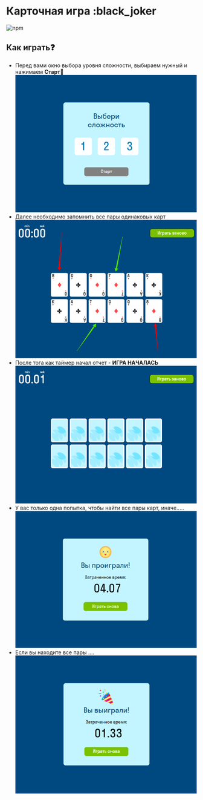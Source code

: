 # Карточная игра :black_joker
![npm](https://img.shields.io/npm/v/npm?color=green)
## Как играть:question:
+ Перед вами окно выбора уровня сложности, выбираем нужный и нажимаем **Старт**:loudspeaker:
  ![choice_level](src/static/img/cards/Card_game%20-%20Google%20Chrome%202023-01-05%2013.48.20.png)
+ Далее необходимо запомнить  все пары одинаковых карт
![cards](src/static/img/cards/Card_game%20-%20Google%20Chrome%202023-01-05%2013.57.21.png)
+ После тога как таймер начал отчет - **ИГРА НАЧАЛАСЬ**
![](src/static/img/cards/Card_game%20-%20Google%20Chrome%202023-01-05%2014.07.21.png)
+ У вас только одна попытка, чтобы найти все пары карт, иначе.....
![lose](src/static/img/cards/Card_game%20-%20Google%20Chrome%202023-01-05%2014.01.58.png)
+ Если вы находите все пары ....
![](src/static/img/cards/Card_game%20-%20Google%20Chrome%202023-01-05%2014.09.02.png)

